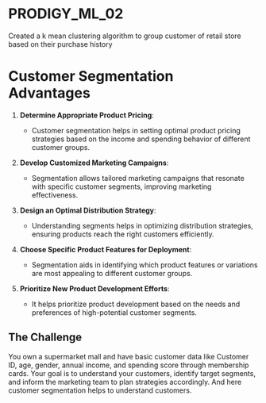 # PRODIGY_ML_02
Created a k mean clustering algorithm to group customer of retail store based on their purchase history

# Customer Segmentation Advantages

1. **Determine Appropriate Product Pricing**:
   - Customer segmentation helps in setting optimal product pricing strategies based on the income and spending behavior of different customer groups.

2. **Develop Customized Marketing Campaigns**:
   - Segmentation allows tailored marketing campaigns that resonate with specific customer segments, improving marketing effectiveness.

3. **Design an Optimal Distribution Strategy**:
   - Understanding segments helps in optimizing distribution strategies, ensuring products reach the right customers efficiently.

4. **Choose Specific Product Features for Deployment**:
   - Segmentation aids in identifying which product features or variations are most appealing to different customer groups.

5. **Prioritize New Product Development Efforts**:
   - It helps prioritize product development based on the needs and preferences of high-potential customer segments.

## The Challenge

You own a supermarket mall and have basic customer data like Customer ID, age, gender, annual income, and spending score through membership cards. Your goal is to understand your customers, identify target segments, and inform the marketing team to plan strategies accordingly. And here customer segmentation helps to understand customers.

